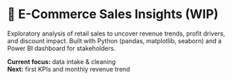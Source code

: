 # 🛒 E-Commerce Sales Insights (WIP)

Exploratory analysis of retail sales to uncover revenue trends, profit drivers,
and discount impact. Built with Python (pandas, matplotlib, seaborn) and a
Power BI dashboard for stakeholders.

**Current focus:** data intake & cleaning  
**Next:** first KPIs and monthly revenue trend
